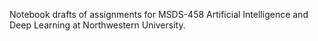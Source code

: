 Notebook drafts of assignments for MSDS-458 Artificial Intelligence and Deep Learning at Northwestern University.
